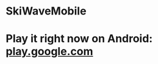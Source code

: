 # SkiWaveMobile
# Play it right now on Android: [play.google.com](https://play.google.com/store/apps/details?id=com.klerkoshel.c1485357946674)
